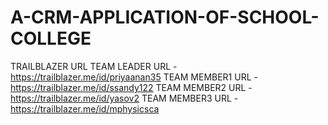 # A-CRM-APPLICATION-OF-SCHOOL-COLLEGE
TRAILBLAZER URL
TEAM LEADER URL - https://trailblazer.me/id/priyaanan35
TEAM MEMBER1 URL - https://trailblazer.me/id/ssandy122
TEAM MEMBER2 URL - https://trailblazer.me/id/yasov2
TEAM MEMBER3 URL - https://trailblazer.me/id/mphysicsca

